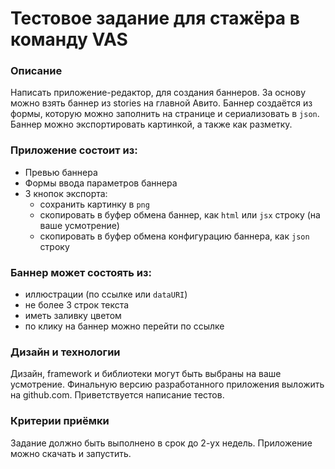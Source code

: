 # Тестовое задание для стажёра в команду VAS

### Описание
Написать приложение-редактор, для создания баннеров. За основу можно взять баннер из stories на главной Авито.
Баннер создаётся из формы, которую можно заполнить на странице и сериализовать в `json`. Баннер можно экспортировать картинкой, а также как разметку.

### Приложение состоит из:
* Превью баннера
* Формы ввода параметров баннера
* 3 кнопок экспорта:
    * сохранить картинку в `png`
    * скопировать в буфер обмена баннер, как `html` или `jsx` строку (на ваше усмотрение)
    * скопировать в буфер обмена конфигурацию баннера, как `json` строку

### Баннер может состоять из:
* иллюстрации (по ссылке или `dataURI`)
* не более 3 строк текста
* иметь заливку цветом
* по клику на баннер можно перейти по ссылке 

### Дизайн и технологии
Дизайн, framework и библиотеки могут быть выбраны на ваше усмотрение. Финальную версию разработанного приложения выложить на github.com. Приветствуется написание тестов.

### Критерии приёмки
Задание должно быть выполнено в срок до 2-ух недель. Приложение можно скачать и запустить.
